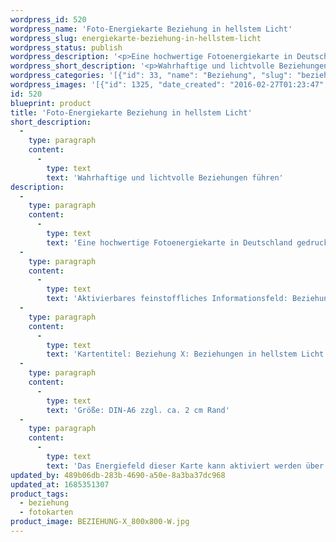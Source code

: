 ```yaml
---
wordpress_id: 520
wordpress_name: 'Foto-Energiekarte Beziehung in hellstem Licht'
wordpress_slug: energiekarte-beziehung-in-hellstem-licht
wordpress_status: publish
wordpress_description: '<p>Eine hochwertige Fotoenergiekarte in Deutschland gedruckt und in Handarbeit laminiert.  Sie ist in Postkartengröße (DIN-A6) gut zu transportieren und kann auch auf den Körper aufgelegt werden.</p><p>Aktivierbares feinstoffliches Informationsfeld: Beziehung - Wahrheit - Konsequenz: Beziehungen so gestalten, dass sie Ausdruck von Wahrheit, Stimmigkeit und Freiwilligkeit sind. Hierzu bedarf es in manchen Fällen Mut und Konsequenz, um gewohnte Bahnen zu ändern. Neue Beziehungen in Wahrhaftigkeit knüpfen, bestehende Beziehungen ändern.</p><p>Kartentitel: Beziehung X: Beziehungen in hellstem Licht. Reihe: Beziehung. Schwingung: Bordeaux</p><p>Größe: DIN-A6 zzgl. ca. 2 cm Rand<br />Andere Formate sind individuell für Sie innerhalb weniger Tage herstellbar. Bitte kontaktieren Sie uns hierfür unter <a href="mailto:info@elvedenverlag.de">info@elvedenverlag.de</a>.</p><p><a href="https://my.feenbaum.de/anwendung-energiebilder-foto-laminiert/">Anwendungshinweise</a></p><p>Das Energiefeld dieser Karte kann aktiviert werden über das bewusste Konzentrieren auf das Lichte (im Sinne von Wahrheit) in den eigenen Beziehungen. Bitte beachten Sie, dass jeweils nur der Teil des Kartenenergiefeldes von Ihnen aktiviert werden kann, der für Sie jeweils stimmig ist. Fragen zur Energiefeldtechnik beantworten wir Ihnen gerne persönlich, in unseren Verlagsstunden und Kursen.</p>'
wordpress_short_description: '<p>Wahrhaftige und lichtvolle Beziehungen führen<br /><em>Hinweis: Das Wasserzeichen „Elveden Verlag Energiebild“ wird nicht mit gedruckt</em></p>'
wordpress_categories: '[{"id": 33, "name": "Beziehung", "slug": "beziehung"}, {"id": 23, "name": "Fotokarten", "slug": "fotokarten"}]'
wordpress_images: '[{"id": 1325, "date_created": "2016-02-27T01:23:47", "date_created_gmt": "2016-02-26T23:23:47", "date_modified": "2016-02-27T01:23:47", "date_modified_gmt": "2016-02-26T23:23:47", "src": "https://my.feenbaum.de/wp-content/uploads/2016/02/BEZIEHUNG-X_800x800-W.jpg", "name": "BEZIEHUNG-X_800x800-W", "alt": ""}]'
id: 520
blueprint: product
title: 'Foto-Energiekarte Beziehung in hellstem Licht'
short_description:
  -
    type: paragraph
    content:
      -
        type: text
        text: 'Wahrhaftige und lichtvolle Beziehungen führen'
description:
  -
    type: paragraph
    content:
      -
        type: text
        text: 'Eine hochwertige Fotoenergiekarte in Deutschland gedruckt und in Handarbeit laminiert.  Sie ist in Postkartengröße (DIN-A6) gut zu transportieren und kann auch auf den Körper aufgelegt werden.'
  -
    type: paragraph
    content:
      -
        type: text
        text: 'Aktivierbares feinstoffliches Informationsfeld: Beziehung - Wahrheit - Konsequenz: Beziehungen so gestalten, dass sie Ausdruck von Wahrheit, Stimmigkeit und Freiwilligkeit sind. Hierzu bedarf es in manchen Fällen Mut und Konsequenz, um gewohnte Bahnen zu ändern. Neue Beziehungen in Wahrhaftigkeit knüpfen, bestehende Beziehungen ändern.'
  -
    type: paragraph
    content:
      -
        type: text
        text: 'Kartentitel: Beziehung X: Beziehungen in hellstem Licht. Reihe: Beziehung. Schwingung: Bordeaux'
  -
    type: paragraph
    content:
      -
        type: text
        text: 'Größe: DIN-A6 zzgl. ca. 2 cm Rand'
  -
    type: paragraph
    content:
      -
        type: text
        text: 'Das Energiefeld dieser Karte kann aktiviert werden über das bewusste Konzentrieren auf das Lichte (im Sinne von Wahrheit) in den eigenen Beziehungen. Bitte beachten Sie, dass jeweils nur der Teil des Kartenenergiefeldes von Ihnen aktiviert werden kann, der für Sie jeweils stimmig ist. Fragen zur Energiefeldtechnik beantworten wir Ihnen gerne persönlich, in unseren Verlagsstunden und Kursen.'
updated_by: 489b06db-283b-4690-a50e-8a3ba37dc968
updated_at: 1685351307
product_tags:
  - beziehung
  - fotokarten
product_image: BEZIEHUNG-X_800x800-W.jpg
---
```

